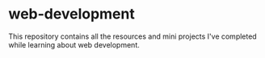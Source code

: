 # web-development
This repository contains all the resources and mini projects I've completed while learning about web development.
